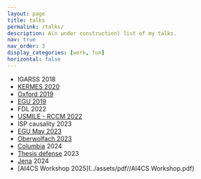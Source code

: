 ```yaml
---
layout: page
title: talks
permalink: /talks/
description: A(n under construction) list of my talks.
nav: true
nav_order: 3
display_categories: [work, fun]
horizontal: false
---
```


  
- IGARSS 2018
- [KERMES 2020](../assets/pdf/2020_Kermes_KCDC_SLIDES.pdf)
- [Oxford 2019](../assets/pdf/2019_Oxford_KCDC_SLIDES.pdf)
- [EGU 2019](../assets/pdf/2019_EGU_KCDC_SLIDES_20190406.pdf)
- FDL 2022
- [USMILE - RCCM 2022](../assets/pdf/ccm_usmile_monthly_talk_2.pdf)
- ISP causality 2023
- [EGU May 2023](../assets/pdf/pyrocb_ICP_egu23_emiliano_diaz.pdf)
- [Oberwolfach 2023](../assets/pdf/oberwolfach_presentation.pdf)
- [Columbia](../../assets/pdf/Icp_columbia_v0.pdf) 2024
- [Thesis defense](../../assets/pdf/Defensa_tesis_v2.pdf) 2023
- [Jena](../../assets/pdf/Jena_USMILE_latent_functions_formato_USMILE.pdf) 2024
- [AI4CS Workshop 2025](../assets/pdf//AI4CS Workshop.pdf)
